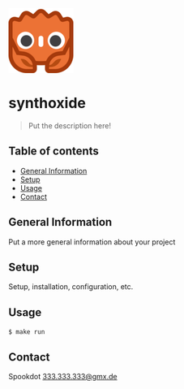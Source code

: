 ![Project Logo](./godot/assets/godot-ferris-128x128.png)

# synthoxide
> Put the description here!

## Table of contents
* [General Information](#general-information)
* [Setup](#setup)
* [Usage](#usage)
* [Contact](#contact)

## General Information
Put a more general information about your project

## Setup
Setup, installation, configuration, etc.

## Usage
```shell
$ make run
```
## Contact
Spookdot <333.333.333@gmx.de>
